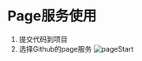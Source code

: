 # Page服务使用
1. 提交代码到项目
2. 选择Github的page服务
![pageStart](https://images.gitee.com/uploads/images/2019/1111/154823_5a2fa5db_5267594.png)
